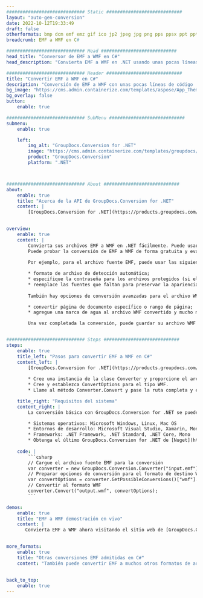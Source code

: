 ```yaml
---
############################# Static ############################
layout: "auto-gen-conversion"
date: 2022-10-12T19:33:49
draft: false
otherformats: bmp dcm emf emz gif ico jp2 jpeg jpg png pps ppsx ppt pptx psb psd svg svgz tga tif tiff webp wmf wmz
breadcrumb: EMF a WMF en C#

############################# Head ############################
head_title: "Conversor de EMF a WMF en C#"
head_description: "Convierta EMF a WMF en .NET usando unas pocas líneas de código. Utilice la API de conversión de documentos de GroupDocs para convertir más de 160 formatos de archivo."

############################# Header ############################
title: "Convertir EMF a WMF en C#"
description: "Conversión de EMF a WMF con unas pocas líneas de código .NET"
bg_image: "https://cms.admin.containerize.com/templates/aspose/App_Themes/V3/images/bg/header1.png"
bg_overlay: false
button:
    enable: true

############################# SubMenu ############################
submenu:
    enable: true

    left:
        img_alt: "GroupDocs.Conversion for .NET"
        image: "https://cms.admin.containerize.com/templates/groupdocs/images/product-logos/90x90-noborder/groupdocs-conversion-net.png"
        product: "GroupDocs.Conversion"
        platform: ".NET"



############################# About ############################
about:
    enable: true
    title: "Acerca de la API de GroupDocs.Conversion for .NET"
    content: |
        [GroupDocs.Conversion for .NET](https://products.groupdocs.com/conversion/net/) se puede usar para convertir Microsoft Word, Excel, PowerPoint, PDF, Visio y otros formatos. GroupDocs.Conversion es una API independiente que es adecuada para sistemas internos y de back-end donde se requiere un alto rendimiento. No depende de ningún software como Microsoft u Open Office.
    

overview:
    enable: true
    content: |
        Convierta sus archivos EMF a WMF en .NET fácilmente. Puede usar solo un par de líneas de código C# en cualquier plataforma de su elección, como Windows, Linux, macOS.
        Puede probar la conversión de EMF a WMF de forma gratuita y evaluar la calidad de los resultados de la conversión. Junto con los escenarios de conversión de archivos simples, puede probar opciones más avanzadas para cargar el archivo de origen EMF y para guardar el resultado de salida WMF. 
        
        Por ejemplo, para el archivo fuente EMF, puede usar las siguientes opciones de carga:

        * formato de archivo de detección automática;
        * especifique la contraseña para los archivos protegidos (si el formato de archivo lo admite);
        * reemplace las fuentes que faltan para preservar la apariencia del documento.
        
        También hay opciones de conversión avanzadas para el archivo WMF:

        * convertir página de documento específico o rango de página;
        * agregue una marca de agua al archivo WMF convertido y mucho más.

        Una vez completada la conversión, puede guardar su archivo WMF en la ruta del archivo local o en cualquier almacenamiento de terceros como FTP, Amazon S3, Google Drive, Dropbox, etc. Tenga en cuenta que para convertir EMF a WMF no es necesario instalar ningún software adicional, como MS Office, Open Office, Adobe Acrobat Reader, etc.


############################# Steps ############################
steps:
    enable: true
    title_left: "Pasos para convertir EMF a WMF en C#"
    content_left: |
        [GroupDocs.Conversion for .NET](https://products.groupdocs.com/conversion/net/) facilita a los desarrolladores convertir un archivo EMF a WMF con unas pocas líneas de código.
        
        * Cree una instancia de la clase Converter y proporcione el archivo EMF con la ruta completa
        * Cree y establezca ConvertOptions para el tipo WMF.
        * Llame al método Converter.Convert y pase la ruta completa y el formato (WMF) como parámetro

    title_right: "Requisitos del sistema"
    content_right: |
        La conversión básica con GroupDocs.Conversion for .NET se puede realizar en unos pocos pasos simples. Nuestras API son compatibles con todas las principales plataformas y sistemas operativos. Antes de ejecutar el código a continuación, asegúrese de tener instalados los siguientes requisitos previos en su sistema.

        * Sistemas operativos: Microsoft Windows, Linux, Mac OS
        * Entornos de desarrollo: Microsoft Visual Studio, Xamarin, MonoDevelop
        * Frameworks: .NET Framework, .NET Standard, .NET Core, Mono
        * Obtenga el último GroupDocs.Conversion for .NET de [Nuget](https://www.nuget.org/packages/groupdocs.conversion)
         
    code: |
        ```csharp    
        // Cargue el archivo fuente EMF para la conversión
        var converter = new GroupDocs.Conversion.Converter("input.emf");
        // Preparar opciones de conversión para el formato de destino WMF
        var convertOptions = converter.GetPossibleConversions()["wmf"].ConvertOptions;
        // Convertir al formato WMF
        converter.Convert("output.wmf", convertOptions);
        ```

demos:
    enable: true
    title: "EMF a WMF demostración en vivo"
    content: |
       Convierta EMF a WMF ahora visitando el sitio web de [GroupDocs.Conversion App](https://products.groupdocs.app/conversion/family). La demostración en línea tiene las siguientes ventajas
          

more_formats:
    enable: true
    title: "Otras conversiones EMF admitidas en C#"
    content: "También puede convertir EMF a muchos otros formatos de archivo. Consulte la lista a continuación."
       
       
back_to_top:
    enable: true
---
```

